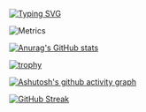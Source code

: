 
[![Typing SVG](https://readme-typing-svg.herokuapp.com?center=%E5%81%87&vCenter=%E5%81%87&lines=Qicc%E7%A5%9D%E6%82%A8%E6%AF%8F%E5%A4%A9%E6%84%89%E5%BF%AB%EF%BC%81)](https://git.io/typing-svg)

![Metrics](https://metrics.lecoq.io/Xiaoheixu?template=terminal&stock=1&languages=1&isocalendar=1&topics=1&stars=1&habits=1&followup=1&reactions=1&people=1&stargazers=1&projects=1&code=1&activity=1&achievements=1&notable=1&discussions=1&support=1&lines=1&traffic=1&repositories=1&gists=1&sponsors=1&introduction=1&starlists=1&calendar=1&skyline=1&pagespeed=1&stackoverflow=1&anilist=1&tweets=1&posts=1&music=1&rss=1&wakatime=1&fortune=1&nightscout=1&poopmap=1&screenshot=1&base.indepth=false&base.hireable=false&repositories=100&repositories.batch=100&repositories.forks=false&repositories.affiliations=owner&isocalendar.duration=half-year&languages.limit=8&languages.threshold=0%25&languages.other=false&languages.colors=github&languages.sections=most-used&languages.indepth=false&languages.analysis.timeout=15&languages.categories=markup%2C%20programming&languages.recent.categories=markup%2C%20programming&languages.recent.load=300&languages.recent.days=14&topics.mode=starred&topics.sort=stars&topics.limit=15&stars.limit=4&habits.from=200&habits.days=14&habits.facts=true&habits.charts=true&habits.charts.type=classic&habits.trim=true&habits.languages.limit=8&followup.sections=repositories&followup.indepth=true&followup.archived=true&reactions.limit=200&reactions.limit.issues=100&reactions.limit.discussions=100&reactions.limit.discussions.comments=100&reactions.days=0&reactions.display=absolute&people.limit=24&people.identicons=false&people.identicons.hide=false&people.size=28&people.types=followers%2C%20following&people.shuffle=false&stargazers.charts.type=classic&projects.limit=4&projects.descriptions=false&code.lines=12&code.load=400&code.days=3&code.visibility=public&activity.limit=5&activity.load=300&activity.days=14&activity.visibility=all&activity.timestamps=false&activity.filter=all&achievements.threshold=C&achievements.secrets=true&achievements.display=detailed&achievements.limit=0&notable.from=organization&notable.repositories=false&notable.indepth=false&notable.types=commit&discussions.categories=true&discussions.categories.limit=0&repositories.pinned=0&introduction.title=true&sponsors.sections=goal%2C%20list%2C%20about&sponsors.past=false&sponsors.size=24&starlists.limit=2&starlists.limit.repositories=2&starlists.languages=false&starlists.limit.languages=8&starlists.shuffle.repositories=true&calendar.limit=1&skyline.year=current-year&skyline.frames=60&skyline.quality=0.5&skyline.compatibility=false&pagespeed.url=.user.website&pagespeed.detailed=false&pagespeed.screenshot=false&pagespeed.pwa=false&stackoverflow.user=0&stackoverflow.sections=answers-top%2C%20questions-recent&stackoverflow.limit=2&stackoverflow.lines=4&stackoverflow.lines.snippet=2&anilist.user=.user.login&anilist.medias=anime%2C%20manga&anilist.sections=favorites&anilist.limit=2&anilist.limit.characters=22&anilist.shuffle=true&tweets.user=.user.twitter&tweets.attachments=false&tweets.limit=2&posts.user=.user.login&posts.descriptions=false&posts.covers=false&posts.limit=4&music.user=.user.login&music.mode=undefined&music.limit=4&music.played.at=false&music.time.range=short&music.top.type=tracks&rss.limit=4&wakatime.url=https%3A%2F%2Fwakatime.com&wakatime.user=current&wakatime.sections=time%2C%20projects%2C%20projects-graphs%2C%20languages%2C%20languages-graphs%2C%20editors%2C%20os&wakatime.days=7&wakatime.limit=5&wakatime.languages.other=false&wakatime.repositories.visibility=all&nightscout.url=https%3A%2F%2Fexample.herokuapp.com&nightscout.datapoints=12&nightscout.lowalert=80&nightscout.highalert=180&nightscout.urgentlowalert=50&nightscout.urgenthighalert=250&poopmap.days=7&screenshot.title=Screenshot&screenshot.selector=body&screenshot.background=true&stock.duration=1d&stock.interval=5m&config.timezone=Asia%2FShanghai)

[![Anurag's GitHub stats](https://github-readme-stats.vercel.app/api?username=Xiaoheixu)](https://github.com/anuraghazra/github-readme-stats)


[![trophy](https://github-profile-trophy.vercel.app/?username=Xiaoheixu)](https://github.com/ryo-ma/github-profile-trophy)


[![Ashutosh's github activity graph](https://activity-graph.herokuapp.com/graph?username=Xiaoheixu)](https://github.com/ashutosh00710/github-readme-activity-graph)

[![GitHub Streak](https://github-readme-streak-stats.herokuapp.com/?user=Xiaoheixu)](https://git.io/streak-stats)

